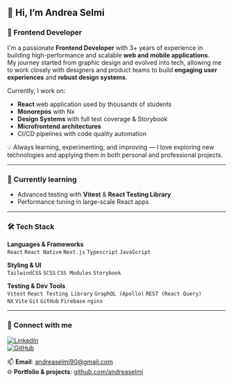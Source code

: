 ## 👋 Hi, I’m Andrea Selmi  
### 🎯 Frontend Developer

I'm a passionate **Frontend Developer** with 3+ years of experience in building high-performance and scalable **web and mobile applications**.  
My journey started from graphic design and evolved into tech, allowing me to work closely with designers and product teams to build **engaging user experiences** and **robust design systems**.

Currently, I work on:
- **React** web application used by thousands of students
- **Monorepos** with Nx
- **Design Systems** with full test coverage & Storybook
- **Microfrontend architectures**
- CI/CD pipelines with code quality automation

💡 Always learning, experimenting, and improving — I love exploring new technologies and applying them in both personal and professional projects.

---

### 🌱 Currently learning
- Advanced testing with **Vitest** & **React Testing Library**
- Performance tuning in large-scale React apps

---

### 🛠️ Tech Stack

**Languages & Frameworks**  
`React` `React Native` `Next.js` `Typescript` `JavaScript`  

**Styling & UI**  
`TailwindCSS` `SCSS` `CSS Modules` `Storybook`  

**Testing & Dev Tools**  
`Vitest` `React Testing Library` `GraphQL (Apollo)` `REST (React Query)`  
`NX` `Vite` `Git` `GitHub` `Firebase` `nginx`  

---

### 🔗 Connect with me

[![LinkedIn](https://img.shields.io/badge/LinkedIn-blue?style=flat&logo=linkedin)](https://www.linkedin.com/in/andrea-selmi/)  
[![GitHub](https://img.shields.io/badge/GitHub-%2312100E.svg?style=flat&logo=github&logoColor=white)](https://github.com/andreaselmi)

📫 **Email**: andreaselmi90@gmail.com  
🌐 **Portfolio & projects**: [github.com/andreaselmi](https://github.com/andreaselmi)

